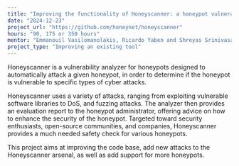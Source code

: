 ```yaml
---
title: "Improving the functionality of Honeyscanner: a honeypot vulnerability analyzer"
date: "2024-12-23"
project_url: "https://github.com/honeynet/honeyscanner"
hours: "90, 175 or 350 hours"
mentor: "Emmanouil Vasilomanolakis, Ricardo Yaben and Shreyas Srinivasa"
project_type: "Improving an existing tool"
---
```


Honeyscanner is a vulnerability analyzer for honeypots designed to automatically attack a given honeypot, in order to determine if the honeypot is vulnerable to specific types of cyber attacks.

Honeyscanner uses a variety of attacks, ranging from exploiting vulnerable software libraries to DoS, and fuzzing attacks. The analyzer then provides an evaluation report to the honeypot administrator, offering advice on how to enhance the security of the honeypot. Targeted toward security enthusiasts, open-source communities, and companies, Honeyscanner provides a much needed safety check for various honeypots.

This project aims at improving the code base, add new attacks to the Honeyscanner arsenal, as well as add support for more honeypots.
